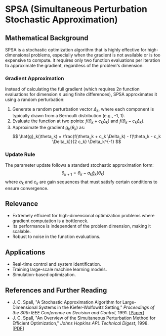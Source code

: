 # SPSA (Simultaneous Perturbation Stochastic Approximation)

## Mathematical Background
SPSA is a stochastic optimization algorithm that is highly effective for high-dimensional problems, especially when the gradient is not available or is too expensive to compute. It requires only two function evaluations per iteration to approximate the gradient, regardless of the problem's dimension.

### Gradient Approximation
Instead of calculating the full gradient (which requires $2n$ function evaluations for dimension $n$ using finite differences), SPSA approximates it using a random perturbation:

1.  Generate a random perturbation vector $\Delta_k$, where each component is typically drawn from a Bernoulli distribution (e.g., -1, 1).
2.  Evaluate the function at two points: $f(\theta_k + c_k \Delta_k)$ and $f(\theta_k - c_k \Delta_k)$.
3.  Approximate the gradient $g_k(\theta_k)$ as:
    $$ \hat{g}_k(\theta_k) = \frac{f(\theta_k + c_k \Delta_k) - f(\theta_k - c_k \Delta_k)}{2 c_k} \Delta_k^{-1} $$

### Update Rule
The parameter update follows a standard stochastic approximation form:
$$ \theta_{k+1} = \theta_k - a_k \hat{g}_k(\theta_k) $$
where $a_k$ and $c_k$ are gain sequences that must satisfy certain conditions to ensure convergence.

## Relevance
-   Extremely efficient for high-dimensional optimization problems where gradient computation is a bottleneck.
-   Its performance is independent of the problem dimension, making it scalable.
-   Robust to noise in the function evaluations.

## Applications
-   Real-time control and system identification.
-   Training large-scale machine learning models.
-   Simulation-based optimization.

## References and Further Reading
-   J. C. Spall, "A Stochastic Approximation Algorithm for Large-Dimensional Systems in the Kiefer-Wolfowitz Setting," *Proceedings of the 30th IEEE Conference on Decision and Control*, 1991. [[Paper](https://ieeexplore.ieee.org/document/261323/)]
-   J. C. Spall, "An Overview of the Simultaneous Perturbation Method for Efficient Optimization," *Johns Hopkins APL Technical Digest*, 1998. [[PDF](https://www.jhuapl.edu/Content/techdigest/pdf/V19-N04/19-04-Spall.pdf)]

